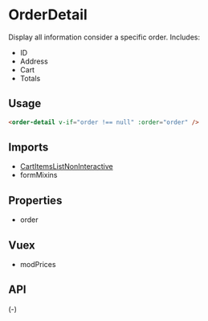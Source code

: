 # OrderDetail 

Display all information consider a specific order. 
Includes:
- ID
- Address
- Cart
- Totals 

## Usage
```html
<order-detail v-if="order !== null" :order="order" />
```

## Imports
- [CartItemsListNonInteractive](/Components/checkoutComponents/CartItemsListNonInteractive.md) 
- formMixins

## Properties
- order

## Vuex
- modPrices

## API
(-)
